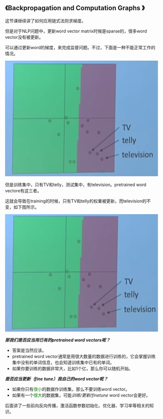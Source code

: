 ## 《Backpropagation and Computation Graphs 》 ##

这节课继续讲了如何应用链式法则求梯度。 

但是对于NLP问题中，更新word vector matrix时候是sparse的，很多word vector没有被更新。





可以通过更新word的梯度，来完成监督问题。不过，下面是一种不能正常工作的情况。







![pretrained](../courses/cs224/images/lecture4/1.png)







但是训练集中，只有TV和telly，测试集中，有television。pretrained word vectore有这三者。

这就会导致在training的时候，只有TV和telly的权重被更新，而television的不变，如下图所示。






![training](../courses/cs224/images/lecture4/2.png)









***那我们是否应当用已有的pretrained word vectors呢？***

- 答案是当然应该。
- pretrained word vector通常是用很大数量的数据进行训练的，它会掌握训练集中没有的单词信息，也会知道训练集中已有的单词。
- 如果你要训练的数据非常大，比如1个亿，那么你可以随机开始。

***是否应当更新（fine tune）我自己的word vector呢？***

- 如果你只有<font color=#008000>很小</font>的数据作训练集，那么不要训练word vector。
- 如果有一个<font color=#008000>很大</font>的数据集，可能*训练/更新/finetune* word vector会更好。

后面讲了一些前向反向传播，激活函数参数初始化、优化器、学习率等相关的知识。
